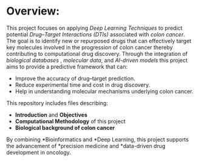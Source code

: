 # Overview:
 This project focuses on applying *Deep Learning Techniques* to predict potential *Drug–Target Interactions (DTIs)* associated with *colon cancer*.  
The goal is to identify new or repurposed drugs that can effectively target key molecules involved in the progression of colon cancer thereby contributing to computational drug discovery.
Through the integration of *biological databases* , *molecular data*, and *AI-driven models* this project aims to provide a predictive framework that can:
- Improve the accuracy of drug–target prediction.
- Reduce experimental time and cost in drug discovery.
- Help in understanding molecular mechanisms underlying colon cancer.

This repository includes files describing:
- **Introduction** and **Objectives**
- **Computational Methodology** of this project
- **Biological background of colon cancer** 

By combining *Bioinformatics and *Deep Learning, this project supports the advancement of *precision medicine and *data-driven drug development in oncology.

